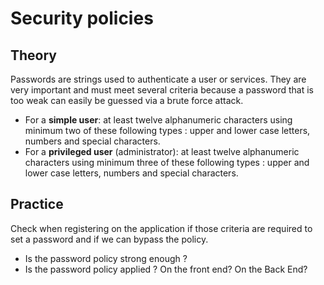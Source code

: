 # Security policies

## Theory

‌Passwords are strings used to authenticate a user or services. They are very important and must meet several criteria because a password that is too weak can easily be guessed via a brute force attack.

* For a **simple user**: at least twelve alphanumeric characters using minimum two of these following types : upper and lower case letters, numbers and special characters. 
* For a **privileged user** \(administrator\): at least twelve alphanumeric characters using minimum three of these following types : upper and lower case letters, numbers and special characters. 

## Practice <a id="practice"></a>

Check when registering on the application if those criteria are required to set a password and if we can bypass the policy.

* Is the password policy strong enough ?
* Is the password policy applied ? On the front end? On the Back End?

